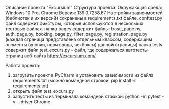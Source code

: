 Описание проекта "Excursium"
Структура проекта:
Окружающая среда: Windows 10 Pro, Chrome Версия: 139.0.7258.67
Настройки зависимостей (библиотек и их версий) сохранены в requirements.txt файле.
conftest.py файл содержит фикстуры, которые используются в нескольких тестовых файлах.
папка pages содержит файлы: base_page.py, auth_page.py, booking_page.py, filter_page.py, registration_page.py (каждая страница представлена отдельным классом, содержащим элементы (кнопки, поля ввода, чекбоксы) данной страницы)
папка tests содержит файл test_excurs.py - файл, где содержаться автотесты страниц веб-сайта https://excursium.com/

Работа проекта:
1. загрузить проект в PyCharm и установить зависимости из файла requirements.txt (можно командной строкой: pip install -r requirements.txt)
2. открыть файл test_excurs.py
3. запустить тесты из терминала командной строкой: python -m pytest -v --driver Chrome
